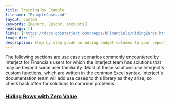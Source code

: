 ```yaml
---
title: Training by Example
filename: "ExampleCases.md"
layout: custom
keywords: [Report, Epicor, Accounts]
headings: []
links: ["https://docs.gointerject.com/bApps/bFinancials/HidingZeros.html"]
image_dir: ""
description: Step by step guide on adding budget columns to your report templates.
---
```


The following sections are use case scenarios commonly encountered by Interject for Financials users for which the Interject team has solutions that may be beyond some user familiarity. Most of these solutions use Interject's custom functions, which are written in the common Excel syntax. Interject's documentation team will add use cases to this library as they arise, so check back often for solutions to common problems.


 <h3><a href="https://docs.gointerject.com/bApps/bFinancials/HidingZeros.html">Hiding Rows with Zero Value</a></h3>

